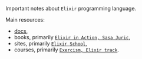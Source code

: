 Important notes about `Elixir` programming language.

Main resources:
- [docs][1],
- books, primarily [`Elixir in Action, Sasa Juric`][2],
- sites, primarily [`Elixir School`][3],
- courses, primarily [`Exercism, Elixir track`][4].

[1]: https://elixir-lang.org/docs.html
[2]: https://www.manning.com/books/elixir-in-action-third-edition
[3]: https://elixirschool.com/en
[4]: https://exercism.org/tracks/elixir
